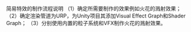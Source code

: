 简易特效的制作流程说明
（1）确定所需要制作的效果例如火花的溅射效果；
（2）确定渲染管道为URP，为Unity项目其添加Visual Effect Graph和Shader Graph；
（3）分别使用内置的粒子系统和VFX制作火花的溅射效果。
